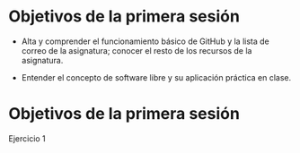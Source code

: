 # Objetivos de la primera sesión


* Alta y comprender el funcionamiento básico de GitHub y la lista de correo de la asignatura; conocer el resto de los recursos de la asignatura.

* Entender el concepto de software libre y su aplicación práctica en clase.



# Objetivos de la primera sesión


Ejercicio 1


